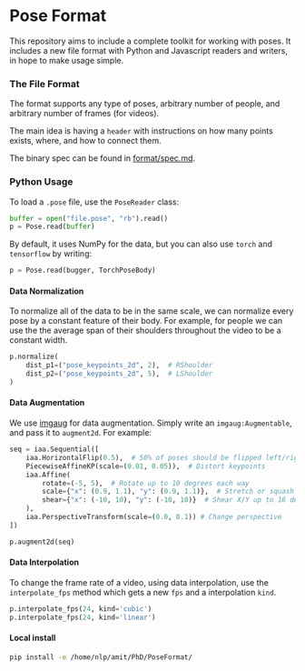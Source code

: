 # Pose Format

This repository aims to include a complete toolkit for working with poses. 
It includes a new file format with Python and Javascript readers and writers, in hope to make usage simple.

### The File Format
The format supports any type of poses, arbitrary number of people, and arbitrary number of frames (for videos).

The main idea is having a `header` with instructions on how many points exists, where, and how to connect them.

The binary spec can be found in [format/spec.md](format/spec.md).

### Python Usage

To load a `.pose` file, use the `PoseReader` class:
```python
buffer = open("file.pose", "rb").read()
p = Pose.read(buffer)
```
By default, it uses NumPy for the data, but you can also use `torch` and `tensorflow` by writing:
```python
p = Pose.read(bugger, TorchPoseBody)
```

#### Data Normalization
To normalize all of the data to be in the same scale, we can normalize every pose by a constant feature of their body.
For example, for people we can use the the average span of their shoulders throughout the video to be a constant width.
```python
p.normalize(
    dist_p1=("pose_keypoints_2d", 2),  # RShoulder
    dist_p2=("pose_keypoints_2d", 5),  # LShoulder
)
```

#### Data Augmentation
We use [imgaug](https://github.com/aleju/imgaug) for data augmentation. Simply write an `imgaug:Augmentable`, and pass it to `augment2d`.
For example:
```python
seq = iaa.Sequential([
    iaa.HorizontalFlip(0.5),  # 50% of poses should be flipped left/right
    PiecewiseAffineKP(scale=(0.01, 0.05)),  # Distort keypoints
    iaa.Affine(
        rotate=(-5, 5),  # Rotate up to 10 degrees each way
        scale={"x": (0.9, 1.1), "y": (0.9, 1.1)},  # Stretch or squash up to 50% each direction independently
        shear={"x": (-10, 10), "y": (-10, 10)}  # Shear X/Y up to 16 degrees independently
    ),
    iaa.PerspectiveTransform(scale=(0.0, 0.1)) # Change perspective
])

p.augment2d(seq)
```

#### Data Interpolation
To change the frame rate of a video, using data interpolation, use the `interpolate_fps` method which gets a new `fps` and a interpolation `kind`.
```python
p.interpolate_fps(24, kind='cubic')
p.interpolate_fps(24, kind='linear')
```

#### Local install
```bash
pip install -e /home/nlp/amit/PhD/PoseFormat/
```
